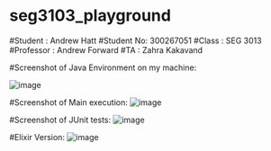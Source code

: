 # seg3103_playground
#Student : Andrew Hatt
#Student No: 300267051
#Class : SEG 3013
#Professor : Andrew Forward
#TA : Zahra Kakavand

#Screenshot of Java Environment on my machine:

![image](https://user-images.githubusercontent.com/43865276/118867312-f048f480-b8b0-11eb-8916-6162ab329df9.png)


#Screenshot of Main execution:
![image](https://user-images.githubusercontent.com/43865276/118869726-c04f2080-b8b3-11eb-89d5-22c843c22f0a.png)


#Screenshot of JUnit tests:
![image](https://user-images.githubusercontent.com/43865276/118869902-f8566380-b8b3-11eb-97db-cb73fa95cda4.png)


#Elixir Version:
![image](https://user-images.githubusercontent.com/43865276/118888097-327e3000-b8c9-11eb-83dd-a1f7a170483a.png)





